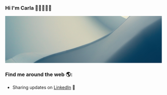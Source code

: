 ### Hi I'm Carla 👋🏼👩🏽‍💻
![MC](img.png)
### Find me around the web 🌎: 
- Sharing updates on <a href="https://www.linkedin.com/in/mariacarlagonzalezgonzalez/">LinkedIn</a> 💼



<!--
**mcarlagg17/mcarlagg17** is a ✨ _special_ ✨ repository because its `README.md` (this file) appears on your GitHub profile.

Here are some ideas to get you started:

- 🔭 I’m currently working on ...
- 🌱 I’m currently learning ...
- 👯 I’m looking to collaborate on ...
- 🤔 I’m looking for help with ...
- 💬 Ask me about ...
- 📫 How to reach me: ...
- 😄 Pronouns: ...
- ⚡ Fun fact: ...
-->

